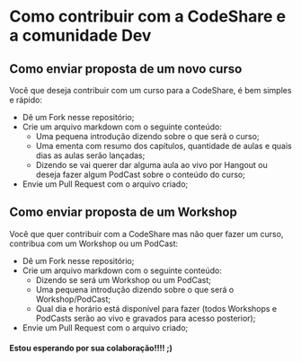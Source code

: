 # Como contribuir com a CodeShare e a comunidade Dev

## Como enviar proposta de um novo curso

Você que deseja contribuir com um curso para a CodeShare, é bem simples e rápido:

+ Dê um Fork nesse repositório;
+ Crie um arquivo markdown com o seguinte conteúdo:
  + Uma pequena introdução dizendo sobre o que será o curso;
  + Uma ementa com resumo dos capítulos, quantidade de aulas e quais dias as aulas serão lançadas;
  + Dizendo se vai querer dar alguma aula ao vivo por Hangout ou deseja fazer algum PodCast sobre o conteúdo do curso;
+ Envie um Pull Request com o arquivo criado;

## Como enviar proposta de um Workshop

Você que quer contribuir com a CodeShare mas não quer fazer um curso, contribua com um Workshop ou um PodCast:

+ Dê um Fork nesse repositório;
+ Crie um arquivo markdown com o seguinte conteúdo:
  + Dizendo se será um Workshop ou um PodCast;
  + Uma pequena introdução dizendo sobre o que será o Workshop/PodCast;
  + Qual dia e horário está disponível para fazer (todos Workshops e PodCasts serão ao vivo e gravados para acesso posterior);
+ Envie um Pull Request com o arquivo criado;

#### Estou esperando por sua colaboração!!!! ;)
